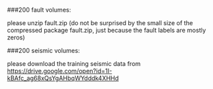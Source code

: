 ###200 fault volumes:

please unzip fault.zip
(do not be surprised by the small size of the compressed package fault.zip, just because the fault labels are mostly zeros)

###200 seismic volumes:

please download the training seismic data from https://drive.google.com/open?id=1I-kBAfc_ag68xQsYgAHbqWYdddk4XHHd

